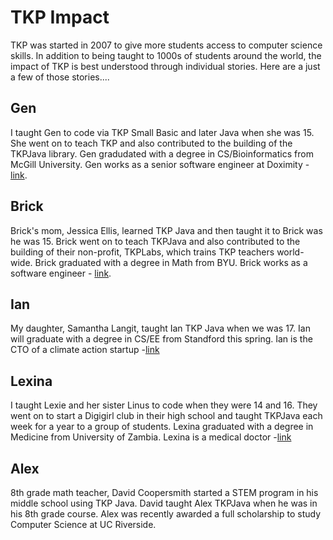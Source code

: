 # TKP Impact

TKP was started in 2007 to give more students access to computer science skills.  In addition to being taught to 1000s of students around the world, the impact of TKP is best understood through individual stories.  Here are a just a few of those stories....

## Gen

I taught Gen to code via TKP Small Basic and later Java when she was 15.  She went on to teach TKP and also contributed to the building of the TKPJava library.  Gen gradudated with a degree in CS/Bioinformatics from McGill University.  Gen works as a senior software engineer at Doximity - [link](https://www.linkedin.com/in/genevieve-lesperance/).

## Brick

Brick's mom, Jessica Ellis, learned TKP Java and then taught it to Brick was he was 15.  Brick went on to teach TKPJava and also contributed to the building of their non-profit, TKPLabs, which trains TKP teachers world-wide.  Brick graduated with a degree in Math from BYU.  Brick works as a software engineer - [link](https://www.linkedin.com/in/brick-e-4bba8a132/).

## Ian

My daughter, Samantha Langit, taught Ian TKP Java when we was 17.  Ian will graduate with a degree in CS/EE from Standford this spring.  Ian is the CTO of a climate action startup -[link](https://www.linkedin.com/in/ian-arko/)

## Lexina

I taught Lexie and her sister Linus to code when they were 14 and 16.  They went on to start a Digigirl club in their high school and taught TKPJava each week for a year to a group of students.  Lexina graduated with a degree in Medicine from University of Zambia.  Lexina is a medical doctor -[link](https://www.linkedin.com/in/lexina-zulu-0a796628/)

## Alex

8th grade math teacher, David Coopersmith started a STEM program in his middle school using TKP Java.  David taught Alex TKPJava when he was in his 8th grade course. Alex was recently awarded a full scholarship to study Computer Science at UC Riverside.

